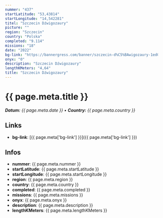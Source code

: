 ```yaml
---
nummer: "437"
startLatitude: "53,43814"
startLongitude: "14,542281"
titel: "Szczecin Dźwigozaury"
picture: ""
region: "Szczecin"
country: "Polska"
completed: "9.114"
missions: "18"
date: "2022"
bg-link: "https://bannergress.com/banner/szczecin-d%C5%BAwigozaury-1ed0"
onyx: "0"
description: "Szczecin Dźwigozaury"
lengthKMeters: "4,64"
title: "Szczecin Dźwigozaury"
---
```


# {{ page.meta.title }}
_**Datum:** {{ page.meta.date }} • **Country:** {{ page.meta.country }}_

## Links
- **bg-link**: [{{ page.meta['bg-link'] }}]({{ page.meta['bg-link'] }})

## Infos
- **nummer**: {{ page.meta.nummer }}
- **startLatitude**: {{ page.meta.startLatitude }}
- **startLongitude**: {{ page.meta.startLongitude }}
- **region**: {{ page.meta.region }}
- **country**: {{ page.meta.country }}
- **completed**: {{ page.meta.completed }}
- **missions**: {{ page.meta.missions }}
- **onyx**: {{ page.meta.onyx }}
- **description**: {{ page.meta.description }}
- **lengthKMeters**: {{ page.meta.lengthKMeters }}

